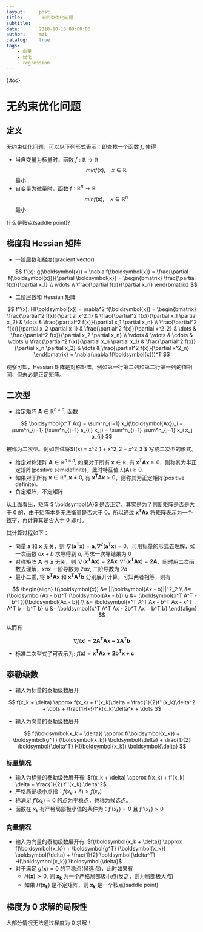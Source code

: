 ```yaml
---
layout:     post
title:       无约束优化问题
subtitle:   
date:       2018-10-16 00:00:00
author:     mzl
catalog:    true
tags:
    - 向量
    - 优化
    - regression
---
```


{:toc}

#  无约束优化问题
## 定义

无约束优化问题，可以以下列形式表示：即查找一个函数 $f$, 使得

- 当自变量为标量时，函数 $f: \mathbb{R} \rightarrow \mathbb{R}$
$$
min f(x), \quad x \in \mathbb{R}
$$ 最小
- 自变量为微量时，函数 $f: \mathbb{R}^n \rightarrow \mathbb{R}$
$$
min f(\boldsymbol{x}), \quad x \in \mathbb{R}^n
$$ 最小

什么是鞍点(saddle point)?

## 梯度和 Hessian 矩阵

- 一阶层数和梯度(gradient vector)

$$
f'(x): g(\boldsymbol{x}) = \nabla f(\boldsymbol{x}) = \frac{\partial f(\boldsymbol{x})}{\partial \boldsymbol{x}} = \begin{bmatrix}
\frac{\partial f(x)}{\partial x_1} \\
\vdots \\
\frac{\partial f(x)}{\partial x_n}
\end{bmatrix}
$$
- 二阶层数和 Hessian 矩阵

$$
f''(x): H(\boldsymbol{x}) = \nabla^2 f(\boldsymbol{x}) = \begin{bmatrix}
\frac{\partial^2 f(x)}{\partial x^2_1} & \frac{\partial^2 f(x)}{\partial x_1 \partial x_2} & \dots & \frac{\partial^2 f(x)}{\partial x_1 \partial x_n} \\
\frac{\partial^2 f(x)}{\partial x_2 \partial x_1} & \frac{\partial^2 f(x)}{\partial x^2_2} & \dots & \frac{\partial^2 f(x)}{\partial x_2 \partial x_n} \\
\vdots                                            & \vdots                                 & \cdots & \vdots \\
\frac{\partial^2 f(x)}{\partial x_n \partial x_1} & \frac{\partial^2 f(x)}{\partial x_n \partial x_2} & \dots & \frac{\partial^2 f(x)}{\partial x^2_n}
\end{bmatrix} = \nabla(\nabla f(\boldsymbol{x}))^T
$$

观察可知，Hessian 矩阵是对称矩阵，例如第一行第二列和第二行第一列的值相同，但未必是正定矩阵。

## 二次型

- 给定矩阵 $\boldsymbol {A} \in \mathbb{R}^{n \times n}$, 函数

$$
\boldsymbol{x^T Ax} = \sum^n_{i=1} x_i(\boldsymbol{Ax})_i = \sum^n_{i=1} (\sum^n_{j=1} a_{ij} x_j) = \sum^n_{i=1} \sum^n_{j=1} x_i x_j a_{ij}
$$

被称为二次型。例如尝试将$f(x) = x^2_1 + x^2_2 + x^2_3 $ 写成二次型的形式。
 - 给定对称矩阵 $\boldsymbol{A} \in \mathbb{R}^{n \times n}$, 如果对于所有 $\boldsymbol{x} \in \mathbb{R}$, 有 $\boldsymbol{x^T Ax} \ge 0$，则称其为半正定矩阵(positive semidefinite)，此时特征值 $\lambda(\boldsymbol{A}) \ge 0$.
 - 如果对于所有 $\boldsymbol{x} \in \mathbb{R}^n, \boldsymbol{x} \ne 0$, 有 $\boldsymbol{x^T Ax} \gt 0$，则称其为正定矩阵(positive definite).
 - 负定矩阵，不定矩阵

从上面看出，矩阵 $ \boldsymbol{A}$ 是否正定，其实是为了判断矩阵是否是大于 0 的，由于矩阵本身无法衡量是否大于 0，所以通过 $\boldsymbol{x^T Ax}$ 将矩阵表示为一个数字，再计算其是否大于 0 即可。

其计算过程如下：
- 向量 $\boldsymbol{a}$ 和 $\boldsymbol{x}$ 无关，则 $\nabla (\boldsymbol{a^T x}) = \boldsymbol{a}, \nabla^2 (\boldsymbol{a^T x}) = 0$，可用标量的形式去理解，如一次函数 $ax + b$ 求导得到 $a$, 再求一次导结果为 0
- 对称矩阵 $\boldsymbol{A}$ 与 $\boldsymbol{x}$ 无关，则 $\nabla (\boldsymbol{x^T Ax}) = \boldsymbol{2Ax}, \nabla^2 (\boldsymbol{x^T Ax}) = \boldsymbol{2A}$，同时用二次函数去理解，x*a*x 一阶导数为 $2ax$, 二阶导数为 $2a$
- 最小二乘, 将 $\boldsymbol{b^T Ax}$ 和 $\boldsymbol{x^T A^T b}$ 分别展开计算，可知两者相等，则有

$$
\begin{align}
f(\boldsymbol{x}) &= ||\boldsymbol{Ax - b}||^2_2 \\
                  &= (\boldsymbol{Ax - b})^T (\boldsymbol{Ax - b}) \\
                  &= (\boldsymbol{x^T A^T - b^T})(\boldsymbol{Ax - b}) \\
                  &= \boldsymbol{x^T A^T Ax - b^T Ax - x^T A^T b + b^T b} \\
                  &= \boldsymbol{x^T A^T Ax - 2b^T Ax + b^T b}
\end{align}
$$

从而有

$$
\nabla f(\boldsymbol{x}) = \boldsymbol{2A^T Ax - 2A^T b}
$$

- 标准二次型式子可表示为: $f(\boldsymbol{x}) = \boldsymbol{x^T Ax + 2b^T x + c}$

## 泰勒级数

- 输入为标量的泰勒级数展开

$$
f(x_k + \delta) \approx f(x_k) + f'(x_k)\delta + \frac{1}{2}f''(x_k)\delta^2 + \dots + \frac{1}{k!}f^k(x_k)\delta^k + \dots
$$

- 输入为向量的泰勒级数展开

$$
f(\boldsymbol{x_k + \delta}) \approx f(\boldsymbol{x_k}) + \boldsymbol{g^T} (\boldsymbol{x_k}) \boldsymbol{\delta} + \frac{1}{2} \boldsymbol{\delta^T} H(\boldsymbol{x_k}) \boldsymbol{\delta}
$$

### 标量情况

- 输入为标量的泰勒级数展开有: $f(x_k + \delta) \approx f(x_k) + f'(x_k) \delta + \frac{1}{2} f''(x_k) \delta^2$
- 严格局部极小点指：$f(x_k + \delta) \gt f(x_k)$
- 称满足 $f'(x_k) = 0$ 的点为平稳点，也称为候选点。
- 函数在 $x_k$ 有严格局部极小值的条件为：$f'(x_k) = 0$ 且 $f''(x_k) \gt 0$

### 向量情况

- 输入为向量的泰勒级数展开有: $f(\boldsymbol{x_k + \delta}) \approx f(\boldsymbol{x_k}) + \boldsymbol{g^T} (\boldsymbol{x_k}) \boldsymbol{\delta} + \frac{1}{2} \boldsymbol{\delta^T} H(\boldsymbol{x_k}) \boldsymbol{\delta}$
- 对于满足 $g(\boldsymbol{x}) = 0$ 的平稳点(候选点)，此时如果有
    * $H(\boldsymbol{x}) \succ 0$, 则 $\boldsymbol{x_k}$ 为一个严格局部极小点(反之，则为局部极大点)
    * 如果 $H(\boldsymbol{x_k})$ 是不定矩阵，则 $\boldsymbol{x_k}$ 是一个鞍点(saddle point)

## 梯度为 0 求解的局限性

大部分情况无法通过梯度为 0 求解！
